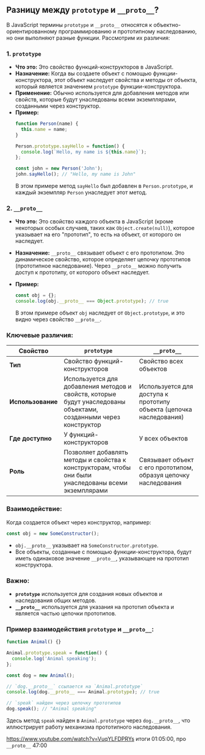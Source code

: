## Разницу между `prototype` и `__proto__`?

В JavaScript термины `prototype` и `__proto__` относятся к объектно-ориентированному программированию и прототипному наследованию, но они выполняют разные функции. Рассмотрим их различия:

### 1. **`prototype`**
- **Что это:** Это свойство функций-конструкторов в JavaScript.
- **Назначение:** Когда вы создаете объект с помощью функции-конструктора, этот объект наследует свойства и методы от объекта, который является значением `prototype` функции-конструктора.
- **Применение:** Обычно используется для добавления методов или свойств, которые будут унаследованы всеми экземплярами, созданными через конструктор.
- **Пример:**
  ```js
  function Person(name) {
    this.name = name;
  }

  Person.prototype.sayHello = function() {
    console.log(`Hello, my name is ${this.name}`);
  };

  const john = new Person('John');
  john.sayHello(); // "Hello, my name is John"
  ```
  В этом примере метод `sayHello` был добавлен в `Person.prototype`, и каждый экземпляр `Person` унаследует этот метод.

### 2. **`__proto__`**
- **Что это:** Это свойство каждого объекта в JavaScript (кроме некоторых особых случаев, таких как `Object.create(null)`), которое указывает на его "прототип", то есть на объект, от которого он наследует.
- **Назначение:** `__proto__` связывает объект с его прототипом. Это динамическое свойство, которое определяет цепочку прототипов (прототипное наследование). Через `__proto__` можно получить доступ к прототипу, от которого объект наследует.
- **Пример:**
  ```js
  const obj = {};
  console.log(obj.__proto__ === Object.prototype); // true
  ```

  В этом примере объект `obj` наследует от `Object.prototype`, и это видно через свойство `__proto__`.

### Ключевые различия:

| Свойство          | `prototype`                                        | `__proto__`                                      |
|-------------------|----------------------------------------------------|--------------------------------------------------|
| **Тип**           | Свойство функций-конструкторов                     | Свойство всех объектов                           |
| **Использование** | Используется для добавления методов и свойств, которые будут унаследованы объектами, созданными через конструктор | Используется для доступа к прототипу объекта (цепочка наследования) |
| **Где доступно**  | У функций-конструкторов                            | У всех объектов                                  |
| **Роль**          | Позволяет добавлять методы и свойства к конструкторам, чтобы они были унаследованы всеми экземплярами | Связывает объект с его прототипом, образуя цепочку наследования     |

### Взаимодействие:
Когда создается объект через конструктор, например:
```js
const obj = new SomeConstructor();
```
- `obj.__proto__` указывает на `SomeConstructor.prototype`.
- Все объекты, созданные с помощью функции-конструктора, будут иметь одинаковое значение `__proto__`, указывающее на прототип конструктора.

### Важно:
- **`prototype`** используется для создания новых объектов и наследования общих методов.
- **`__proto__`** используется для указания на прототип объекта и является частью цепочки прототипов.

### Пример взаимодействия `prototype` и `__proto__`:

```js
function Animal() {}

Animal.prototype.speak = function() {
  console.log('Animal speaking');
};

const dog = new Animal();

// `dog.__proto__` ссылается на `Animal.prototype`
console.log(dog.__proto__ === Animal.prototype); // true

// `speak` найден через цепочку прототипов
dog.speak(); // "Animal speaking"
```

Здесь метод `speak` найден в `Animal.prototype` через `dog.__proto__`, что иллюстрирует работу механизма прототипного наследования.

https://www.youtube.com/watch?v=VuqYLFDPRYs итоги 01:05:00, про `__proto__` 47:00